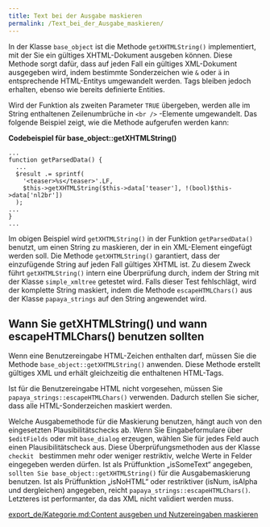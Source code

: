 ```yaml
---
title: Text bei der Ausgabe maskieren
permalink: /Text_bei_der_Ausgabe_maskieren/
---
```


In der Klasse `base_object` ist die Methode `getXHTMLString()` implementiert, mit der Sie ein gültiges XHTML-Dokument ausgeben können. Diese Methode sorgt dafür, dass auf jeden Fall ein gültiges XML-Dokument ausgegeben wird, indem bestimmte Sonderzeichen wie `&` oder `ä` in entsprechende HTML-Entitys umgewandelt werden. Tags bleiben jedoch erhalten, ebenso wie bereits definierte Entities.

Wird der Funktion als zweiten Parameter `TRUE` übergeben, werden alle im String enthaltenen Zeilenumbrüche in `<br
    />` -Elemente umgewandelt. Das folgende Beispiel zeigt, wie die Methode aufgerufen werden kann:

**Codebeispiel für base_object::getXHTMLString()**

~~~~ {.php}
...
function getParsedData() {
  ...
  $result .= sprintf(
    '<teaser>%s</teaser>'.LF,
    $this->getXHTMLString($this->data['teaser'], !(bool)$this->data['nl2br'])
  );
...
}
...
~~~~

Im obigen Beispiel wird `getXHTMLString()` in der Funktion `getParsedData()` benutzt, um einen String zu maskieren, der in ein XML-Element eingefügt werden soll. Die Methode `getXHTMLString()` garantiert, dass der einzufügende String auf jeden Fall gültiges XHTML ist. Zu diesem Zweck führt `getXHTMLString()` intern eine Überprüfung durch, indem der String mit der Klasse `simple_xmltree` getestet wird. Falls dieser Test fehlschlägt, wird der komplette String maskiert, indem die Methode `escapeHTMLChars()` aus der Klasse `papaya_strings` auf den String angewendet wird.

Wann Sie getXHTMLString() und wann escapeHTMLChars() benutzen sollten
---------------------------------------------------------------------

Wenn eine Benutzereingabe HTML-Zeichen enthalten darf, müssen Sie die Methode `base_object::getXHTMLString()` anwenden. Diese Methode erstellt gültiges XML und erhält gleichzeitig die enthaltenen HTML-Tags.

Ist für die Benutzereingabe HTML nicht vorgesehen, müssen Sie `papaya_strings::escapeHTMLChars()` verwenden. Dadurch stellen Sie sicher, dass alle HTML-Sonderzeichen maskiert werden.

Welche Ausgabemethode für die Maskierung benutzen, hängt auch von den eingesetzten Plausibilitätschecks ab. Wenn Sie Eingabeformulare über `$editFields` oder mit `base_dialog` erzeugen, wählen Sie für jedes Feld auch einen Plausibilitätscheck aus. Diese Überprüfungsmethoden aus der Klasse `checkit ` bestimmen mehr oder weniger restriktiv, welche Werte in Felder eingegeben werden dürfen. Ist als Prüffunktion „isSomeText“ angegeben, `sollten Sie
    base_object::getXHTMLString()` für die Ausgabemaskierung benutzen. Ist als Prüffunktion „isNoHTML“ oder restriktiver (isNum, isAlpha und dergleichen) angegeben, reicht `papaya_strings::escapeHTMLChars()`. Letzteres ist performanter, da das XML nicht validiert werden muss.

[export_de/Kategorie.md:Content ausgeben und Nutzereingaben maskieren](export_de/Kategorie.md:Content_ausgeben_und_Nutzereingaben_maskieren )